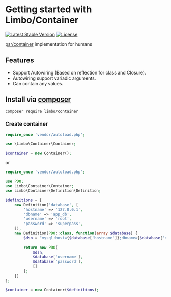 # Getting started with Limbo/Container
[![Latest Stable Version](https://poser.pugx.org/limbo/container/v/stable)](https://packagist.org/packages/limbo/container)
[![License](https://poser.pugx.org/limbo/container/license)](https://packagist.org/packages/limbo/container)

[psr/container](https://www.php-fig.org/psr/psr-11/) implementation for humans

## Features

 * Support Autowiring (Based on reflection for class and Closure).
 * Autowiring support variadic arguments.
 * Can contain any values.

## Install via [composer](https://getcomposer.org/)

```
composer require limbo/container
```

### Create container

```php
require_once 'vendor/autoload.php';

use \Limbo\Container\Container;

$container = new Container();
```

or 

```php
require_once 'vendor/autoload.php';

use PDO;
use Limbo\Container\Container;
use Limbo\Container\Definition\Definition;

$definitions = [
    new Definition('database', [
        'hostname' => '127.0.0.1',
        'dbname' => 'app_db',
        'username' => 'root',
        'password' => 'superpass',
    ]),
    new Definition(PDO::class, function(array $database) {
        $dsn = "mysql:host={$database['hostname']};dbname={$database['dbname']}";
        
        return new PDO(
            $dsn, 
            $database['username'],
            $database['password'],
            []
        );
    })
];

$container = new Container($definitions);
```
